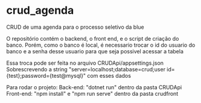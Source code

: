 # crud_agenda
CRUD de uma agenda para o processo seletivo da blue

O repositório contém o backend, o front end, e o script de criação do banco.
Porém, como o banco é local, é necessario trocar o id do usuario do banco e a senha desse usuario
para que seja possivel acessar a tabela

Essa troca pode ser feita no arquivo CRUDApi/appsettings.json
Sobrescrevendo a string "server=localhost;database=crud;user id={test};password={test@mysql}" com esses dados

Para rodar o projeto: 
    Back-end: "dotnet run" dentro da pasta CRUDApi
    Front-end: "npm install" e "npm run serve" dentro da pasta crudfront